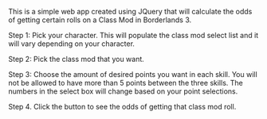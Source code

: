 This is a simple web app created using JQuery that will calculate the odds of getting certain rolls on a Class Mod in Borderlands 3. 

Step 1: Pick your character. This will populate the class mod select list and it will vary depending on your character.

Step 2: Pick the class mod that you want.

Step 3: Choose the amount of desired points you want in each skill. You will not be allowed to have more than 5 points between the three skills. The numbers in the select box will change based on your point selections.

Step 4. Click the button to see the odds of getting that class mod roll.
